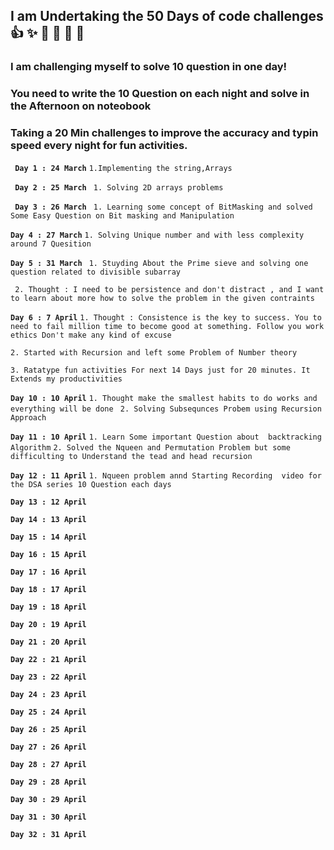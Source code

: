 ## **I am Undertaking the 50 Days of code challenges**:+1: :sparkles: :camel: :tada: :rocket: :metal:
### I am challenging myself to solve 10 question in one day!
### You need to write the 10 Question on each night and solve in the Afternoon on noteobook
### Taking a 20 Min challenges to improve the accuracy and typin speed every night for fun activities.

**` Day 1 : 24 March`**
```1.Implementing the string,Arrays ```

**` Day 2 : 25 March`**
``` 1. Solving 2D arrays problems```

**` Day 3 : 26 March`**
``` 1. Learning some concept of BitMasking and solved Some Easy Question on Bit masking and Manipulation```

**`Day 4 : 27 March`**
 ```1. Solving Unique number and with less complexity around 7 Quesition ```

**`Day 5 : 31 March`**
``` 1. Stuyding About the Prime sieve and solving one question related to divisible subarray``` 

``` 2. Thought : I need to be persistence and don't distract , and I want to learn about more how to solve the problem in the given contraints```

**`Day 6 : 7 April`**
```1. Thought : Consistence is the key to success. You to need to fail million time to become good at something. Follow you work ethics Don't make any kind of excuse```

```2. Started with Recursion and left some Problem of Number theory```

```3. Ratatype fun activities For next 14 Days just for 20 minutes. It Extends my productivities```

**`Day 10 : 10 April`**
``` 1. Thought make the smallest habits to do works and everything will be done ```
``` 2. Solving Subsequnces Probem using Recursion Approach```

**`Day 11 : 10 April`**
``` 1. Learn Some important Question about  backtracking Algorithm ```
``` 2. Solved the Nqueen and Permutation Problem but some difficulting to Understand the tead and head recursion ```

**`Day 12 : 11 April`**
```1. Nqueen problem annd Starting Recording  video for the DSA series 10 Question each days```

**`Day 13 : 12 April`**


**`Day 14 : 13 April`**


**`Day 15 : 14 April`**


**`Day 16 : 15 April`**



**`Day 17 : 16 April`**


**`Day 18 : 17 April`**


**`Day 19 : 18 April`**


**`Day 20 : 19 April`**



**`Day 21 : 20 April`**



**`Day 22 : 21 April`**



**`Day 23 : 22 April`**

**`Day 24 : 23 April`**

**`Day 25 : 24 April`**

**`Day 26 : 25 April`**

**`Day 27 : 26 April`**

**`Day 28 : 27 April`**

**`Day 29 : 28 April`**

**`Day 30 : 29 April`**

**`Day 31 : 30 April`**

**`Day 32 : 31 April`**

